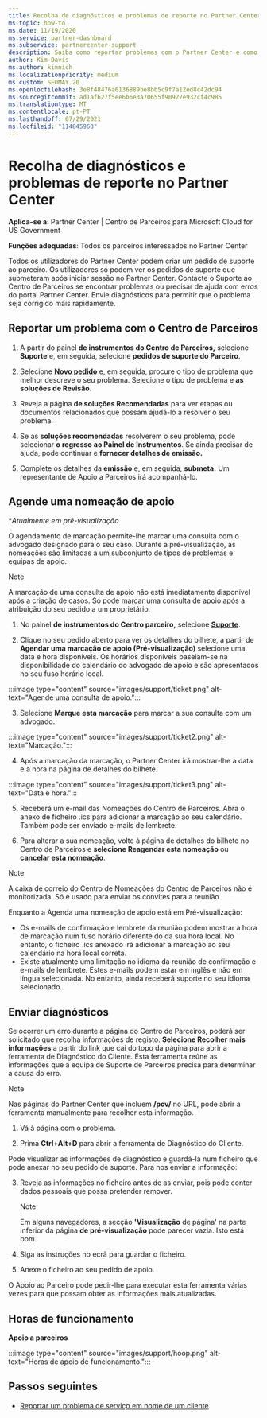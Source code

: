 ```yaml
---
title: Recolha de diagnósticos e problemas de reporte no Partner Center
ms.topic: how-to
ms.date: 11/19/2020
ms.service: partner-dashboard
ms.subservice: partnercenter-support
description: Saiba como reportar problemas com o Partner Center e como recolher informações de diagnóstico para a equipa de Apoio ao Parceiro.
author: Kim-Davis
ms.author: kimnich
ms.localizationpriority: medium
ms.custom: SEOMAY.20
ms.openlocfilehash: 3e8f48476a6136889be8bb5c9f7a12ed8c42dc94
ms.sourcegitcommit: ad1af627f5ee6b6e3a70655f90927e932cf4c985
ms.translationtype: MT
ms.contentlocale: pt-PT
ms.lasthandoff: 07/29/2021
ms.locfileid: "114845963"
---
```

# <a name="collecting-diagnostics-and-reporting-problems-in-partner-center"></a>Recolha de diagnósticos e problemas de reporte no Partner Center

**Aplica-se a**: Partner Center | Centro de Parceiros para Microsoft Cloud for US Government

**Funções adequadas**: Todos os parceiros interessados no Partner Center

Todos os utilizadores do Partner Center podem criar um pedido de suporte ao parceiro. Os utilizadores só podem ver os pedidos de suporte que submeteram após iniciar sessão no Partner Center.
Contacte o Suporte ao Centro de Parceiros se encontrar problemas ou precisar de ajuda com erros do portal Partner Center. Envie diagnósticos para permitir que o problema seja corrigido mais rapidamente. 

## <a name="report-a-problem-with-the-partner-center"></a>Reportar um problema com o Centro de Parceiros

1. A partir do painel **de instrumentos do Centro de Parceiros,** selecione **Suporte** e, em seguida, selecione **pedidos de suporte do Parceiro**.

2. Selecione **[Novo pedido](https://partner.microsoft.com/dashboard/support/servicerequests/create)** e, em seguida, procure o tipo de problema que melhor descreve o seu problema. Selecione o tipo de problema e **as soluções de Revisão**.

3. Reveja a página **de soluções Recomendadas** para ver etapas ou documentos relacionados que possam ajudá-lo a resolver o seu problema.

4. Se as **soluções recomendadas** resolverem o seu problema, pode selecionar **o regresso ao Painel de Instrumentos**. Se ainda precisar de ajuda, pode continuar e **fornecer detalhes de emissão.**

5. Complete os detalhes da **emissão** e, em seguida, **submeta.** Um representante de Apoio a Parceiros irá acompanhá-lo.

## <a name="schedule-a-support-appointment"></a>Agende uma nomeação de apoio 

**Atualmente em pré-visualização*

O agendamento de marcação permite-lhe marcar uma consulta com o advogado designado para o seu caso.  Durante a pré-visualização, as nomeações são limitadas a um subconjunto de tipos de problemas e equipas de apoio.  

   > [!NOTE]
   > A marcação de uma consulta de apoio não está imediatamente disponível após a criação de casos. Só pode marcar uma consulta de apoio após a atribuição do seu pedido a um proprietário.   

1. No painel **de instrumentos do Centro parceiro,** selecione **[Suporte](https://partner.microsoft.com/dashboard/support/servicerequests)**. 

2. Clique no seu pedido aberto para ver os detalhes do bilhete, a partir de **Agendar uma marcação de apoio (Pré-visualização)** selecione uma data e hora disponíveis. Os horários disponíveis baseiam-se na disponibilidade do calendário do advogado de apoio e são apresentados no seu fuso horário local.

:::image type="content" source="images/support/ticket.png" alt-text="Agende uma consulta de apoio.":::

3. Selecione **Marque esta marcação** para marcar a sua consulta com um advogado.

:::image type="content" source="images/support/ticket2.png" alt-text="Marcação.":::

4. Após a marcação da marcação, o Partner Center irá mostrar-lhe a data e a hora na página de detalhes do bilhete.

:::image type="content" source="images/support/ticket3.png" alt-text="Data e hora.":::

5.  Receberá um e-mail das Nomeações do Centro de Parceiros. Abra o anexo de ficheiro .ics para adicionar a marcação ao seu calendário. Também pode ser enviado e-mails de lembrete. 

6.  Para alterar a sua nomeação, volte à página de detalhes do bilhete no Centro de Parceiros e **selecione Reagendar esta nomeação** ou **cancelar esta nomeação**. 

   > [!NOTE]
   > A caixa de correio do Centro de Nomeações do Centro de Parceiros não é monitorizada. Só é usado para enviar os convites para a reunião.   
   
Enquanto a Agenda uma nomeação de apoio está em Pré-visualização:
- Os e-mails de confirmação e lembrete da reunião podem mostrar a hora de marcação num fuso horário diferente do da sua hora local.  No entanto, o ficheiro .ics anexado irá adicionar a marcação ao seu calendário na hora local correta. 
- Existe atualmente uma limitação no idioma da reunião de confirmação e e-mails de lembrete.  Estes e-mails podem estar em inglês e não em língua selecionada.  No entanto, ainda receberá suporte no seu idioma selecionado.

## <a name="send-diagnostics"></a>Enviar diagnósticos

Se ocorrer um erro durante a página do Centro de Parceiros, poderá ser solicitado que recolha informações de registo. **Selecione Recolher mais informações** a partir do link que cai do topo da página para abrir a ferramenta de Diagnóstico do Cliente. Esta ferramenta reúne as informações que a equipa de Suporte de Parceiros precisa para determinar a causa do erro. 

>[!NOTE]
>Nas páginas do Partner Center que incluem **/pcv/** no URL, pode abrir a ferramenta manualmente para recolher esta informação.

1. Vá à página com o problema.

2. Prima **Ctrl+Alt+D** para abrir a ferramenta de Diagnóstico do Cliente.

Pode visualizar as informações de diagnóstico e guardá-la num ficheiro que pode anexar no seu pedido de suporte. Para nos enviar a informação:

3. Reveja as informações no ficheiro antes de as enviar, pois pode conter dados pessoais que possa pretender remover.

   > [!NOTE]
    >Em alguns navegadores, a secção **'Visualização** de página' na parte inferior da página **de pré-visualização** pode parecer vazia. Isto está bom.

4. Siga as instruções no ecrã para guardar o ficheiro.

5. Anexe o ficheiro ao seu pedido de apoio.

O Apoio ao Parceiro pode pedir-lhe para executar esta ferramenta várias vezes para que possam obter as informações mais atualizadas.

## <a name="hours-of-operation"></a>Horas de funcionamento

**Apoio a parceiros**

:::image type="content" source="images/support/hoop.png" alt-text="Horas de apoio de funcionamento.":::


## <a name="next-steps"></a>Passos seguintes

- [Reportar um problema de serviço em nome de um cliente](report-problems-on-behalf-of-a-customer.md)
